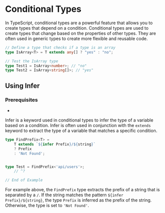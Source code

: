 # Conditional Types

In TypeScript, conditional types are a powerful feature that allows you to create types that depend on a condition. Conditional types are used to create types that change based on the properties of other types. They are often used in generic types to create more flexible and reusable code.

```ts twoslash
// Define a type that checks if a type is an array
type IsArray<T> = T extends any[] ? "yes" : "no";

// Test the IsArray type
type Test1 = IsArray<number>; // "no"
type Test2 = IsArray<string[]>; // "yes"
```

## Using Infer

### Prerequisites
- 

Infer is a keyword used in conditional types to infer the type of a variable based on a condition. Infer is often used in conjunction with the `extends` keyword to extract the type of a variable that matches a specific condition.

```ts twoslash
type FindPrefix<T> = 
    T extends `${infer Prefix}/${string}`
    ? Prefix
    : 'Not Found';


type Test = FindPrefix<'api/users'>;
    // ^?

// End of Example
```

For example above, the `FindPrefix` type extracts the prefix of a string that is separated by a `/`. If the string matches the pattern `${infer Prefix}/${string}`, the type `Prefix` is inferred as the prefix of the string. Otherwise, the type is set to `'Not Found'`.
